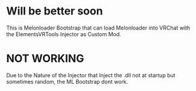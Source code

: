 # Will be better soon


This is Melonloader Bootstrap that can load Melonloader into VRChat with the ElementsVRTools Injector as Custom Mod.


# NOT WORKING
Due to the Nature of the Injector that Inject the .dll not at startup but sometimes random, the ML Bootstrap dont work.
